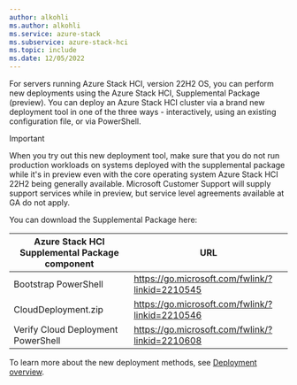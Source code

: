 ```yaml
---
author: alkohli
ms.author: alkohli
ms.service: azure-stack
ms.subservice: azure-stack-hci
ms.topic: include
ms.date: 12/05/2022
---
```


For servers running Azure Stack HCI, version 22H2 OS, you can perform new deployments using the Azure Stack HCI, Supplemental Package (preview). You can deploy an Azure Stack HCI cluster via a brand new deployment tool in one of the three ways - interactively, using an existing configuration file, or via PowerShell.

> [!IMPORTANT]
> When you try out this new deployment tool, make sure that you do not run production workloads on systems deployed with the supplemental package while it's in preview even with the core operating system Azure Stack HCI 22H2 being generally available. Microsoft Customer Support will supply support services while in preview, but service level agreements available at GA do not apply.

You can download the Supplemental Package here:  

| Azure Stack HCI Supplemental Package component| URL                                             |
|-----------------------------------------------|-------------------------------------------------|
| Bootstrap PowerShell                           | https://go.microsoft.com/fwlink/?linkid=2210545 |
| CloudDeployment.zip                           | https://go.microsoft.com/fwlink/?linkid=2210546 |
| Verify Cloud Deployment PowerShell            | https://go.microsoft.com/fwlink/?linkid=2210608 |

To learn more about the new deployment methods, see [Deployment overview](../hci/deploy/deployment-tool-introduction.md).